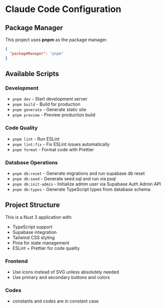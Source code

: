 # Claude Code Configuration

## Package Manager
This project uses **pnpm** as the package manager.

```json
{
  "packageManager": "pnpm"
}
```

## Available Scripts

### Development
- `pnpm dev` - Start development server
- `pnpm build` - Build for production
- `pnpm generate` - Generate static site
- `pnpm preview` - Preview production build

### Code Quality
- `pnpm lint` - Run ESLint
- `pnpm lint:fix` - Fix ESLint issues automatically
- `pnpm format` - Format code with Prettier

### Database Operations
- `pnpm db:reset` - Generate migrations and run supabase db reset
- `pnpm db:seed` - Generate seed.sql and run via psql
- `pnpm db:init-admin` - Initialize admin user via Supabase Auth Admin API
- `pnpm db:types` - Generate TypeScript types from database schema

## Project Structure
This is a Nuxt 3 application with:
- TypeScript support
- Supabase integration
- Tailwind CSS styling
- Pinia for state management
- ESLint + Prettier for code quality

### Frontend
- Use icons instead of SVG unless absolutely needed
- Use primary and secondary buttons and colors

### Codes
- constants and codes are in constant case